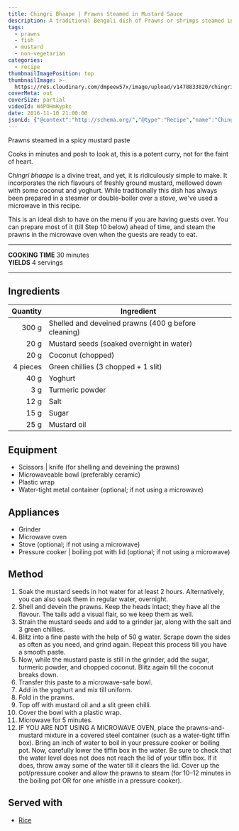 ```yaml
---
title: Chingri Bhaape | Prawns Steamed in Mustard Sauce
description: A traditional Bengali dish of Prawns or shrimps steamed in a sharp mustard and yoghurt sauce. Takes just 5 minutes to cook in microwave!
tags:
  - prawns
  - fish
  - mustard
  - non-vegetarian
categories:
  - recipe
thumbnailImagePosition: top
thumbnailImage: >-
  https://res.cloudinary.com/dmpeew57x/image/upload/v1478833820/chingri-bhaape_thumbnail_d3j5fu.jpg
coverMeta: out
coverSize: partial
videoId: W4POHmKypkc
date: 2016-11-10 21:00:00
jsonLd: {"@context":"http://schema.org/","@type":"Recipe","name":"Chingri bhaape","author":"Bong Eats","image":"https://res.cloudinary.com/dmpeew57x/image/upload/v1478835725/thumbs/chingri-bhaape_thumbnail_small.jpg","description":"This is a potent curry of steamed prawns, not for the faint of heart.","prepTime":"PT25M","totalTime":"PT30M","recipeYield":"4","recipeIngredient":["Prawns 300 g (400 g before cleaning)","Mustard seeds 20 g","Coconut 20 g","Green chillies 4 pieces","Yoghurt 40 g","Turmeric powder 3 g","Salt 12 g","Sugar 15 g","Mustard oil 25 g"],"recipeInstructions":["1 Soak the mustard seeds in water for at least 2 hours.","2 Shell and devein the prawns.","3 Drain the mustard seeds and add to a grinder jar, along with the salt and 3 green chillies.","4 Blitz into a fine paste with the help of 50g water. Open the lid, scrape down the sides, and grind again. Repeat this process till you have a fine paste.","5 Add the sugar, turmeric powder, and chopped coconut into the grinder and blitz again till the coconut breaks down.","6 Transfer this paste to a microwaveable bowl.","7 Add the yoghurt and mix together.","8 Add the prawns and fold in.","9 Top off with the mustard oil and a slit green chilli.","10 Cover the bowl with a plastic wrap.","11 Microwave for 5 minutes."]}
---
```




<p class="post-byline">Prawns steamed in a spicy mustard paste</p>

<p class="post-intro">Cooks in minutes and posh to look at, this is a potent curry, not for the faint of heart.</p>

<!-- more -->
<span class="dropcap">C</span>_hingri bhaape_ is a divine treat, and yet, it is ridiculously simple to make. It incorporates the rich flavours of freshly ground mustard, mellowed down with some coconut and yoghurt. While traditionally this dish has always been prepared in a steamer or double-boiler over a stove, we've used a microwave in this recipe.

This is an ideal dish to have on the menu if you are having guests over. You can prepare most of it (till Step 10 below) ahead of time, and steam the prawns in the microwave oven when the guests are ready to eat.

***

**COOKING TIME** 30 minutes   
**YIELDS** 4 servings

***
## Ingredients
| Quantity | Ingredient                                               |
|---------:|----------------------------------------------------------|
|    300 g | Shelled and deveined prawns (400 g before cleaning)      |
|     20 g | Mustard seeds (soaked overnight in water)                |
|     20 g | Coconut (chopped)                                        |
| 4 pieces | Green chillies (3 chopped + 1 slit)                      |
|     40 g | Yoghurt                                                  |
|      3 g | Turmeric powder                                          |
|     12 g | Salt                                                     |
|     15 g | Sugar                                                    |
|     25 g | Mustard oil                                              |

## Equipment
- Scissors | knife (for shelling and deveining the prawns)
- Microwaveable bowl (preferably ceramic)
- Plastic wrap
- Water-tight metal container (optional; if not using a microwave)

## Appliances
- Grinder
- Microwave oven
- Stove (optional; if not using a microwave)
- Pressure cooker | boiling pot with lid (optional; if not using a microwave)


## Method
1. Soak the mustard seeds in hot water for at least 2 hours. Alternatively, you can also soak them in regular water, overnight.
2. Shell and devein the prawns. Keep the heads intact; they have all the flavour. The tails add a visual flair, so we keep them as well.
3. Strain the mustard seeds and add to a grinder jar, along with the salt and 3 green chillies.
4. Blitz into a fine paste with the help of 50 g water. Scrape down the sides as often as you need, and grind again. Repeat this process till you have a smooth paste.
5. Now, while the mustard paste is still in the grinder, add the sugar, turmeric powder, and chopped coconut. Blitz again till the coconut breaks down.
6. Transfer this paste to a microwave-safe bowl.
7. Add in the yoghurt and mix till uniform.
8. Fold in the prawns.
9. Top off with mustard oil and a slit green chilli.
10. Cover the bowl with a plastic wrap.
11. Microwave for 5 minutes.
12. IF YOU ARE NOT USING A MICROWAVE OVEN, place the prawns-and-mustard mixture in a covered steel container (such as a water-tight tiffin box). Bring an inch of water to boil in your pressure cooker or boiling pot. Now, carefully lower the tiffin box in the water. Be sure to check that the water level does not does not reach the lid of your tiffin box. If it does, throw away some of the water till it clears the lid. Cover up the pot/pressure cooker and allow the prawns to steam (for 10–12 minutes in the boiling pot OR for one whistle in a pressure cooker).  

## Served with
- [Rice](/how-to/cook-the-perfect-rice/)
